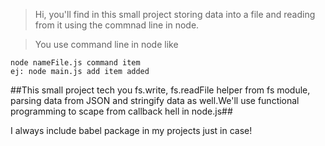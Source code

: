 > Hi, you'll find in this small project storing data into a file and reading from it using the commnad line in node.

>You use command line in node like

```
node nameFile.js command item
ej: node main.js add item added
```

##This small project tech you fs.write, fs.readFile helper from fs module, parsing data from JSON and stringify data as well.We'll use functional programming to scape from callback hell in node.js##

I always include babel package in my projects just in case!
